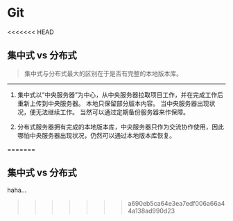 # Git
<<<<<<< HEAD

## 集中式 vs 分布式

> 集中式与分布式最大的区别在于是否有完整的本地版本库。 
---

1. 集中式以“中央服务器”为中心，从中央服务器拉取项目工作，并在完成工作后重新上传到中央服务器。 本地只保留部分版本内容。 当中央服务器出现状况，便无法继续工作。 当然可以通过定期备份服务器来作保障。 


2. 分布式服务器拥有完成的本地版本库，中央服务器只作为交流协作使用，因此哪怕中央服务器出现状况，仍然可以通过本地版本库恢复。


=======
## 集中式 vs 分布式
haha...
>>>>>>> a690eb5ca64e3ea7edf006a66a44a138ad990d23
